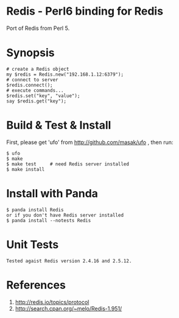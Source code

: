 # Redis - Perl6 binding for Redis

Port of Redis from Perl 5.

Synopsis
========

    # create a Redis object
    my $redis = Redis.new("192.168.1.12:6379");
    # connect to server
    $redis.connect();
    # execute commands...
    $redis.set("key", "value");
    say $redis.get("key");

Build & Test & Install
======================
    
First, please get 'ufo' from <http://github.com/masak/ufo> , then run:

    $ ufo
    $ make
    $ make test     # need Redis server installed
    $ make install

Install with Panda
==================

    $ panda install Redis
    or if you don't have Redis server installed
    $ panda install --notests Redis 

Unit Tests
==========

    Tested agaist Redis version 2.4.16 and 2.5.12.
    
References
==========

1. http://redis.io/topics/protocol
2. http://search.cpan.org/~melo/Redis-1.951/
